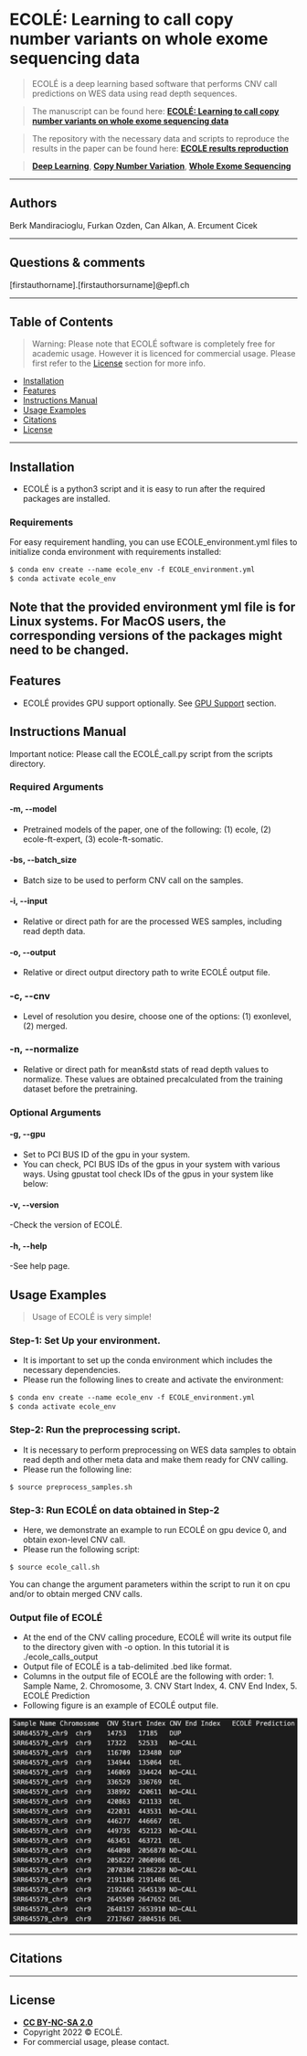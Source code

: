 
# ECOLÉ: Learning to call copy number variants on whole exome sequencing data



> ECOLÉ is a deep learning based software that performs CNV call predictions on WES data using read depth sequences.

> The manuscript can be found here:  <a href="https://www.biorxiv.org/content/10.1101/2022.11.17.516880v1" target="_blank">**ECOLÉ: Learning to call copy number variants on whole exome sequencing data**</a>

> The repository with the necessary data and scripts to reproduce the results in the paper can be found here: <a href="https://zenodo.org/record/7317266#.Y3F0jS8w1hE" target="_blank">**ECOLE results reproduction**</a>

> <a href="https://en.wikipedia.org/wiki/Deep_learning" target="_blank">**Deep Learning**</a>, <a href="https://en.wikipedia.org/wiki/Copy-number_variation" target="_blank">**Copy Number Variation**</a>, <a href="https://en.wikipedia.org/wiki/Exome_sequencing" target="_blank">**Whole Exome Sequencing**</a>


---

## Authors

Berk Mandiracioglu, Furkan Ozden, Can Alkan, A. Ercument Cicek

---

## Questions & comments 

[firstauthorname].[firstauthorsurname]@epfl.ch

---



## Table of Contents 

> Warning: Please note that ECOLÉ software is completely free for academic usage. However it is licenced for commercial usage. Please first refer to the [License](#license) section for more info.

- [Installation](#installation)
- [Features](#features)
- [Instructions Manual](#instructions-manual)
- [Usage Examples](#usage-examples)
- [Citations](#citations)
- [License](#license)


---

## Installation

- ECOLÉ is a python3 script and it is easy to run after the required packages are installed.

### Requirements

For easy requirement handling, you can use ECOLE_environment.yml files to initialize conda environment with requirements installed:

```shell
$ conda env create --name ecole_env -f ECOLE_environment.yml
$ conda activate ecole_env
```

Note that the provided environment yml file is for Linux systems. For MacOS users, the corresponding versions of the packages might need to be changed.
---

## Features

- ECOLÉ provides GPU support optionally. See [GPU Support](#gpu-support) section.


## Instructions Manual
Important notice: Please call the ECOLÉ_call.py script from the scripts directory.

### Required Arguments

#### -m, --model
- Pretrained models of the paper, one of the following: (1) ecole, (2) ecole-ft-expert, (3) ecole-ft-somatic. 


#### -bs, --batch_size
- Batch size to be used to perform CNV call on the samples. 

#### -i, --input
- Relative or direct path for are the processed WES samples, including read depth data. 

#### -o, --output
- Relative or direct output directory path to write ECOLÉ output file.

### -c, --cnv
- Level of resolution you desire, choose one of the options: (1) exonlevel, (2) merged.


### -n, --normalize
- Relative or direct path for mean&std stats of read depth values to normalize. These values are obtained precalculated from the training dataset before the pretraining.


### Optional Arguments

#### -g, --gpu
- Set to PCI BUS ID of the gpu in your system.
- You can check, PCI BUS IDs of the gpus in your system with various ways. Using gpustat tool check IDs of the gpus in your system like below:

#### -v, --version
-Check the version of ECOLÉ.

#### -h, --help
-See help page.



## Usage Examples

> Usage of ECOLÉ is very simple!


### Step-1: Set Up your environment.

- It is important to set up the conda environment which includes the necessary dependencies.
- Please run the following lines to create and activate the environment:

```shell
$ conda env create --name ecole_env -f ECOLE_environment.yml
$ conda activate ecole_env
```

### Step-2: Run the preprocessing script.

- It is necessary to perform preprocessing on WES data samples to obtain read depth and other meta data and make them ready for CNV calling.
- Please run the following line:

```shell
$ source preprocess_samples.sh
```

### Step-3: Run ECOLÉ on data obtained in Step-2

- Here, we demonstrate an example to run ECOLÉ on gpu device 0, and obtain exon-level CNV call.
- Please run the following script:

```shell
$ source ecole_call.sh
```
 You can change the argument parameters within the script to run it on cpu and/or to obtain merged CNV calls.

### Output file of ECOLÉ
- At the end of the CNV calling procedure, ECOLÉ will write its output file to the directory given with -o option. In this tutorial it is ./ecole_calls_output
- Output file of ECOLÉ is a tab-delimited .bed like format. 
- Columns in the output file of ECOLÉ are the following with order: 1. Sample Name, 2. Chromosome, 3. CNV Start Index, 4. CNV End Index, 5. ECOLÉ Prediction 
- Following figure is an example of ECOLÉ output file.


<img src="./example_output.png"   class="center">

---



## Citations

---

## License


- **[CC BY-NC-SA 2.0](https://creativecommons.org/licenses/by-nc-sa/2.0/)**
- Copyright 2022 © ECOLÉ.
- For commercial usage, please contact.